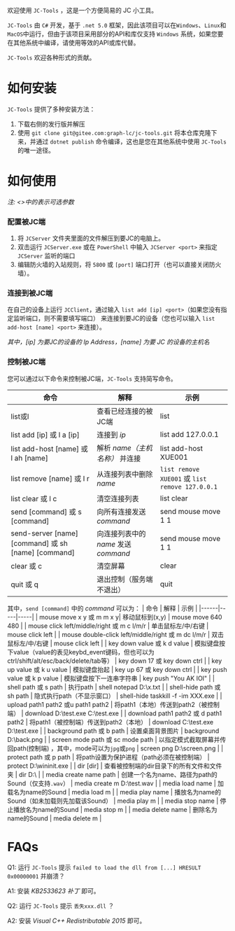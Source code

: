 欢迎使用 `JC-Tools` ，这是一个方便简易的 JC 小工具。

`JC-Tools` 由 `C#` 开发，基于 `.net 5.0` 框架，因此该项目可以在`Windows`、`Linux`和`MacOS`中运行，但由于该项目采用部分的API和库仅支持 `Windows` 系统，如果您要在其他系统中编译，请使用等效的API或库代替。

`JC-Tools` 欢迎各种形式的贡献。

# 如何安装
`JC-Tools` 提供了多种安装方法：
1. 下载右侧的发行版并解压
2. 使用 `git clone git@gitee.com:graph-lc/jc-tools.git` 将本仓库克隆下来，并通过 `dotnet publish` 命令编译，这也是您在其他系统中使用 `JC-Tools` 的唯一途径。

# 如何使用

_注: <>中的表示可选参数_

### 配置被JC端
1. 将 `JCServer` 文件夹里面的文件解压到要JC的电脑上。
2. 双击运行 `JCServer.exe` 或在 `PowerShell` 中输入 `JCServer <port>` 来指定 `JCServer` 监听的端口
3. 编辑防火墙的入站规则，将 `5800` 或 `[port]` 端口打开（也可以直接关闭防火墙）。

### 连接到被JC端
在自己的设备上运行 `JCClient`，通过输入 `list add [ip] <port>`（如果您没有指定监听端口，则不需要填写端口） 来连接到要JC的设备（您也可以输入 `list add-host [name] <port>` 来连接）。
 
_其中，[ip] 为要JC的设备的 Ip Address，[name] 为要 JC 的设备的主机名_

### 控制被JC端
您可以通过以下命令来控制被JC端，`JC-Tools` 支持简写命令。

| 命令           | 解释                     | 示例                    |
|--------------------------|---------------------------------|-----------------------------------------|
| list或l | 查看已经连接的被JC端 | list |
| list add [ip] 或 l a [ip] | 连接到 _ip_ | list add 127.0.0.1 |
| list add-host [name] 或 l ah [name] | 解析 _name（主机名称）_ 并连接 | list add-host XUE001 |
| list remove [name] 或 l r| 从连接列表中删除 _name_ | `list remove XUE001` 或  `list remove 127.0.0.1` |
| list clear 或 l c | 清空连接列表 | list clear |
| send [command] 或 s [command]| 向所有连接发送 _command_ | send mouse move 1 1 |
| send-server [name] [command] 或 sh [name] [command]| 向连接列表中的 _name_ 发送 _command_ | send mouse move 1 1 |
| clear 或 c | 清空屏幕 | clear |
| quit 或 q | 退出控制（服务端不退出） | quit |

其中，`send [command]` 中的 _command_ 可以为：
| 命令 | 解释 | 示例 |
|------|-----|-----|
| mouse move x y 或 m m x y| 移动鼠标到(x,y)                      | mouse move 640 480                      |
| mouse click left/middle/right 或 m c l/m/r | 单击鼠标左/中/右键 | mouse click left                        |
| mouse double-click left/middle/right 或 m dc l/m/r | 双击鼠标左/中/右键 | mouse click left                        |
| key down value 或 k d value           | 模拟键盘按下value（value的表见keybd_event键码，但也可以为ctrl/shift/alt/esc/back/delete/tab等）                     | key down 17 或 key down ctrl                            |
| key up value 或 k u value            | 模拟键盘抬起                          | key up 67 或 key down ctrl                               |
| key push value 或 k p value           | 模拟键盘按下一连串字符串                    | key push "You AK IOI"                    |
| shell path <command> 或 s path <command>               | 执行path                          | shell notepad D:\x.txt                               |
| shell-hide path <command> 或 sh path <command>          | 隐式执行path（不显示窗口）        | shell-hide taskkill -f -im XXX.exe |
| upload path1 path2 或u path1 path2 | 将path1（本地）传送到path2（被控制端） | download D:\test.exe C:\test.exe |
| download path1 path2 或 d path1 path2            | 将path1（被控制端）传送到path2（本地）              | download C:\test.exe D:\test.exe                     |
| background path 或 b path | 设置桌面背景图片 | background D:\back.png |
| screen mode path 或 sc mode path | 以指定模式截取屏幕并传回path(控制端) ，其中，mode可以为`jpg`或`png` | screen png D:\screen.png |
| protect path 或 p path | 将path设置为保护进程（path必须在被控制端） | protect D:\wininit.exe |
| dir [dir] | 查看被控制端的dir目录下的所有文件和文件夹 | dir D:\ |
| media create name path   | 创建一个名为name、路径为path的Sound（仅支持`.wav`）     | media create m D:\test.wav |
| media load name          | 加载名为name的Sound   | media load m |
| media play name          | 播放名为name的Sound（如未加载则先加载该Sound） | media play m |
| media stop name          | 停止播放名为name的Sound | media stop m |
| media delete name        | 删除名为name的Sound | media delete m |

# FAQs

Q1: 运行 `JC-Tools` 提示 `failed to load the dll from [...] HRESULT 0x00000001` 并崩溃？

A1: 安装 _KB2533623 补丁_ 即可。

Q2: 运行 `JC-Tools` 提示 `丢失xxx.dll` ？

A2: 安装 _Visual C++ Redistributable 2015_ 即可。